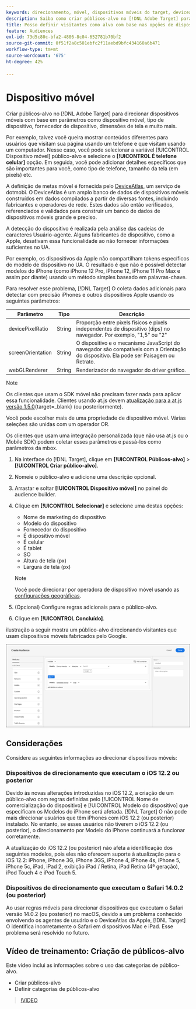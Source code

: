 ```yaml
---
keywords: direcionamento, móvel, dispositivos móveis do target, deviceatlas, iphone, modelos do iphone, atlas do dispositivo, displaywidth, largura de exibição, altura de exibição, tipo de dispositivo, displayheight, celular, tablet, modelo do dispositivo
description: Saiba como criar públicos-alvo no [!DNL Adobe Target] para dispositivos móveis do target.
title: Posso definir visitantes como alvo com base nas opções de dispositivos móveis?
feature: Audiences
exl-id: 73d5c80c-bfa2-4806-8c04-652781b70bf2
source-git-commit: 0f51f2a8c501ebfc2f11aebd9bfc434160a6b471
workflow-type: tm+mt
source-wordcount: '675'
ht-degree: 42%

---
```


# Dispositivo móvel

Criar públicos-alvo no [!DNL Adobe Target] para direcionar dispositivos móveis com base em parâmetros como dispositivo móvel, tipo de dispositivo, fornecedor de dispositivo, dimensões de tela e muito mais.

Por exemplo, talvez você queira mostrar conteúdos diferentes para usuários que visitam sua página usando um telefone e que visitam usando um computador. Nesse caso, você pode selecionar a variável [!UICONTROL Dispositivo móvel] público-alvo e selecione o **[!UICONTROL É telefone celular]** opção. Em seguida, você pode adicionar detalhes específicos que são importantes para você, como tipo de telefone, tamanho da tela (em pixels) etc.

A definição de metas móvel é fornecida pelo [DeviceAtlas,](https://deviceatlas.com/device-data/user-agent-tester) um serviço de dotmobi. O DeviceAtlas é um amplo banco de dados de dispositivos móveis construídos em dados compilados a partir de diversas fontes, incluindo fabricantes e operadores de rede. Estes dados são então verificados, referenciados e validados para construir um banco de dados de dispositivos móveis grande e preciso.

A detecção do dispositivo é realizada pela análise das cadeias de caracteres Usuário-agente. Alguns fabricantes de dispositivo, como a Apple, desativam essa funcionalidade ao não fornecer informações suficientes no UA.

Por exemplo, os dispositivos da Apple não compartilham tokens específicos do modelo de dispositivo no UA. O resultado é que não é possível detectar modelos do iPhone (como iPhone 12 Pro, iPhone 12, iPhone 11 Pro Max e assim por diante) usando um método simples baseado em palavras-chave.

Para resolver esse problema, [!DNL Target] O coleta dados adicionais para detectar com precisão iPhones e outros dispositivos Apple usando os seguintes parâmetros:

| Parâmetro | Tipo | Descrição |
|--- |--- |--- |
| devicePixelRatio | String | Proporção entre pixels físicos e pixels independentes de dispositivo (dips) no navegador. Por exemplo, &quot;1,5&quot; ou &quot;2&quot; |
| screenOrientation | String | O dispositivo e o mecanismo JavaScript do navegador são compatíveis com a Orientação do dispositivo. Ela pode ser Paisagem ou Retrato. |
| webGLRenderer | String | Renderizador do navegador do driver gráfico. |

>[!NOTE]
>
>Os clientes que usam o SDK móvel não precisam fazer nada para aplicar essa funcionalidade. Clientes usando at.js devem [atualização para a at.js versão 1.5.0](https://experienceleague.corp.adobe.com/docs/target-dev/developer/client-side/at-js-implementation/target-atjs-versions.html?lang=pt-BR){target=_blank} (ou posteriormente).

Você pode escolher mais de uma propriedade de dispositivo móvel. Várias seleções são unidas com um operador OR.

Os clientes que usam uma integração personalizada (que não usa at.js ou o Mobile SDK) podem coletar esses parâmetros e passá-los como parâmetros da mbox.

1. Na interface do [!DNL Target], clique em **[!UICONTROL Públicos-alvo]** > **[!UICONTROL Criar público-alvo]**.
1. Nomeie o público-alvo e adicione uma descrição opcional.
1. Arrastar e soltar **[!UICONTROL Dispositivo móvel]** no painel do audience builder.
1. Clique em **[!UICONTROL Selecionar]** e selecione uma destas opções:

   * Nome de marketing do dispositivo
   * Modelo do dispositivo
   * Fornecedor do dispositivo
   * É dispositivo móvel
   * É celular
   * É tablet
   * SO
   * Altura de tela (px)
   * Largura de tela (px)

   >[!NOTE]
   >
   >Você pode direcionar por operadora de dispositivo móvel usando as [configurações geográficas](/help/main/c-target/c-audiences/c-target-rules/geo.md#concept_5B4D99DE685348FB877929EE0F942670).

1. (Opcional) Configure regras adicionais para o público-alvo.
1. Clique em **[!UICONTROL Concluído]**.

 ilustração a seguir mostra um público-alvo direcionando visitantes que usam dispositivos móveis fabricados pelo Google.

![Dispositivos móveis do Target](assets/target_mobile.png)

## Considerações

Considere as seguintes informações ao direcionar dispositivos móveis:

### Dispositivos de direcionamento que executam o iOS 12.2 ou posterior

Devido às novas alterações introduzidas no iOS 12.2, a criação de um público-alvo com regras definidas pelo [!UICONTROL Nome de comercialização do dispositivo] e [!UICONTROL Modelo do dispositivo] que especificam os Modelos do iPhone será afetada. [!DNL Target] O não pode mais direcionar usuários que têm iPhones com iOS 12.2 (ou posterior) instalado. No entanto, se esses usuários não tiverem o iOS 12.2 (ou posterior), o direcionamento por Modelo do iPhone continuará a funcionar corretamente.

A atualização do iOS 12.2 (ou posterior) não afeta a identificação dos seguintes modelos, pois eles não oferecem suporte à atualização para o iOS 12.2: iPhone, iPhone 3G, iPhone 3GS, iPhone 4, iPhone 4s, iPhone 5, iPhone 5c, iPad, iPad 2, exibição iPad / Retina, iPad Retina (4ª geração), iPod Touch 4 e iPod Touch 5.

### Dispositivos de direcionamento que executam o Safari 14.0.2 (ou posterior)

Ao usar regras móveis para direcionar dispositivos que executam o Safari versão 14.0.2 (ou posterior) no macOS, devido a um problema conhecido envolvendo os agentes de usuário e o DeviceAtlas da Apple, [!DNL Target] O identifica incorretamente o Safari em dispositivos Mac e iPad. Esse problema será resolvido no futuro.

## Vídeo de treinamento: Criação de públicos-alvo

Este vídeo inclui as informações sobre o uso das categorias de público-alvo.

* Criar públicos-alvo
* Definir categorias de públicos-alvo

>[!VIDEO](https://video.tv.adobe.com/v/17392)

